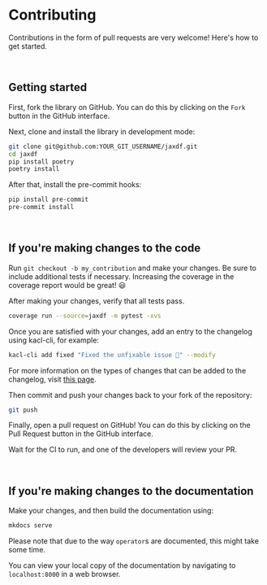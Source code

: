 # Contributing

Contributions in the form of pull requests are very welcome! Here's how to get started.

<br/>

## Getting started

First, fork the library on GitHub. You can do this by clicking on the `Fork` button in the GitHub interface.

Next, clone and install the library in development mode:

```bash
git clone git@github.com:YOUR_GIT_USERNAME/jaxdf.git
cd jaxdf
pip install poetry
poetry install
```

After that, install the pre-commit hooks:

```bash
pip install pre-commit
pre-commit install
```

<br/>

## If you're making changes to the code

Run `git checkout -b my_contribution` and make your changes. Be sure to include additional tests if necessary. Increasing the coverage in the coverage report would be great! 😃

After making your changes, verify that all tests pass.

```bash
coverage run --source=jaxdf -m pytest -xvs
```

Once you are satisfied with your changes, add an entry to the changelog using kacl-cli, for example:

```bash
kacl-cli add fixed "Fixed the unfixable issue 🎉" --modify
```

For more information on the types of changes that can be added to the changelog, visit [this page](https://keepachangelog.com/en/1.0.0/).

Then commit and push your changes back to your fork of the repository:

```bash
git push
```

Finally, open a pull request on GitHub! You can do this by clicking on the Pull Request button in the GitHub interface.

Wait for the CI to run, and one of the developers will review your PR.

<br/>

## If you're making changes to the documentation

Make your changes, and then build the documentation using:

```bash
mkdocs serve
```

Please note that due to the way `operator`s are documented, this might take some time.

You can view your local copy of the documentation by navigating to `localhost:8000` in a web browser.
